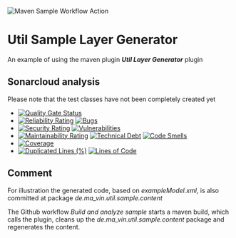 ![Maven Sample Workflow Action](https://github.com/Ma-Vin/de.ma_vin.util.layerGenerator/actions/workflows/sampleMaven.yml/badge.svg)

# Util Sample Layer Generator

An example of using the maven plugin ***Util Layer Generator*** plugin

## Sonarcloud analysis

Please note that the test classes have not been completely created yet

* [![Quality Gate Status](https://sonarcloud.io/api/project_badges/measure?project=Ma-Vin_de.ma_vin.util.sampleLayerGenerator&metric=alert_status)](https://sonarcloud.io/dashboard?id=Ma-Vin_de.ma_vin.util.sampleLayerGenerator)
* [![Reliability Rating](https://sonarcloud.io/api/project_badges/measure?project=Ma-Vin_de.ma_vin.util.sampleLayerGenerator&metric=reliability_rating)](https://sonarcloud.io/dashboard?id=Ma-Vin_de.ma_vin.util.sampleLayerGenerator)  [![Bugs](https://sonarcloud.io/api/project_badges/measure?project=Ma-Vin_de.ma_vin.util.sampleLayerGenerator&metric=bugs)](https://sonarcloud.io/dashboard?id=Ma-Vin_de.ma_vin.util.sampleLayerGenerator)
* [![Security Rating](https://sonarcloud.io/api/project_badges/measure?project=Ma-Vin_de.ma_vin.util.sampleLayerGenerator&metric=security_rating)](https://sonarcloud.io/dashboard?id=Ma-Vin_de.ma_vin.util.sampleLayerGenerator)  [![Vulnerabilities](https://sonarcloud.io/api/project_badges/measure?project=Ma-Vin_de.ma_vin.util.sampleLayerGenerator&metric=vulnerabilities)](https://sonarcloud.io/dashboard?id=Ma-Vin_de.ma_vin.util.sampleLayerGenerator)
* [![Maintainability Rating](https://sonarcloud.io/api/project_badges/measure?project=Ma-Vin_de.ma_vin.util.sampleLayerGenerator&metric=sqale_rating)](https://sonarcloud.io/dashboard?id=Ma-Vin_de.ma_vin.util.sampleLayerGenerator)  [![Technical Debt](https://sonarcloud.io/api/project_badges/measure?project=Ma-Vin_de.ma_vin.util.sampleLayerGenerator&metric=sqale_index)](https://sonarcloud.io/dashboard?id=Ma-Vin_de.ma_vin.util.sampleLayerGenerator)  [![Code Smells](https://sonarcloud.io/api/project_badges/measure?project=Ma-Vin_de.ma_vin.util.sampleLayerGenerator&metric=code_smells)](https://sonarcloud.io/dashboard?id=Ma-Vin_de.ma_vin.util.sampleLayerGenerator)
* [![Coverage](https://sonarcloud.io/api/project_badges/measure?project=Ma-Vin_de.ma_vin.util.sampleLayerGenerator&metric=coverage)](https://sonarcloud.io/dashboard?id=Ma-Vin_de.ma_vin.util.sampleLayerGenerator)
* [![Duplicated Lines (%)](https://sonarcloud.io/api/project_badges/measure?project=Ma-Vin_de.ma_vin.util.sampleLayerGenerator&metric=duplicated_lines_density)](https://sonarcloud.io/dashboard?id=Ma-Vin_de.ma_vin.util.sampleLayerGenerator)  [![Lines of Code](https://sonarcloud.io/api/project_badges/measure?project=Ma-Vin_de.ma_vin.util.sampleLayerGenerator&metric=ncloc)](https://sonarcloud.io/dashboard?id=Ma-Vin_de.ma_vin.util.sampleLayerGenerator)

## Comment

For illustration the generated code, based on *exampleModel.xml*, is also committed at package *de.ma_vin.util.sample.content*

The Github workflow *Build and analyze sample* starts a maven build, which calls the plugin, cleans up the 
*de.ma_vin.util.sample.content* package and regenerates the content.